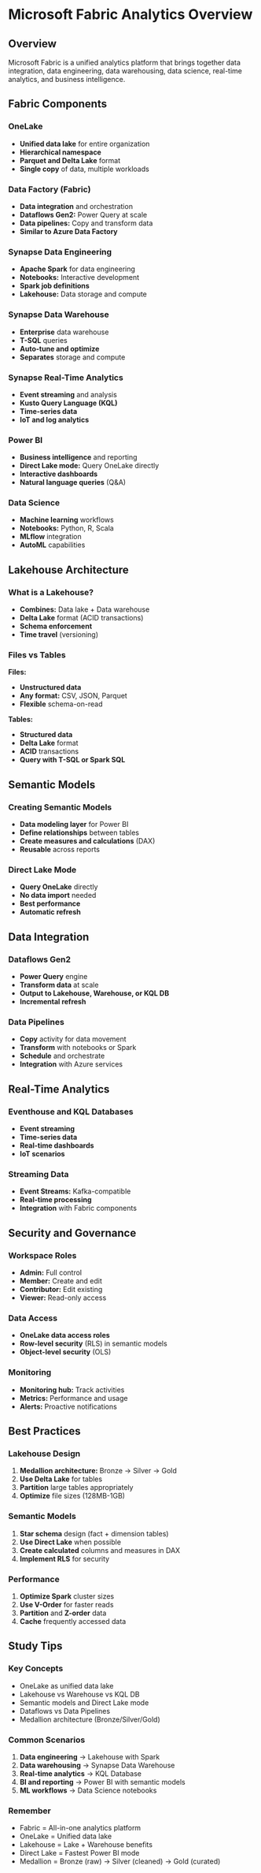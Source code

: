 # Microsoft Fabric Analytics Overview

## Overview
Microsoft Fabric is a unified analytics platform that brings together data integration, data engineering, data warehousing, data science, real-time analytics, and business intelligence.

## Fabric Components

### OneLake
- **Unified data lake** for entire organization
- **Hierarchical namespace**
- **Parquet and Delta Lake** format
- **Single copy** of data, multiple workloads

### Data Factory (Fabric)
- **Data integration** and orchestration
- **Dataflows Gen2:** Power Query at scale
- **Data pipelines:** Copy and transform data
- **Similar to Azure Data Factory**

### Synapse Data Engineering
- **Apache Spark** for data engineering
- **Notebooks:** Interactive development
- **Spark job definitions**
- **Lakehouse:** Data storage and compute

### Synapse Data Warehouse
- **Enterprise** data warehouse
- **T-SQL** queries
- **Auto-tune and optimize**
- **Separates** storage and compute

### Synapse Real-Time Analytics
- **Event streaming** and analysis
- **Kusto Query Language (KQL)**
- **Time-series data**
- **IoT and log analytics**

### Power BI
- **Business intelligence** and reporting
- **Direct Lake mode:** Query OneLake directly
- **Interactive dashboards**
- **Natural language queries** (Q&A)

### Data Science
- **Machine learning** workflows
- **Notebooks:** Python, R, Scala
- **MLflow** integration
- **AutoML** capabilities

## Lakehouse Architecture

### What is a Lakehouse?
- **Combines:** Data lake + Data warehouse
- **Delta Lake** format (ACID transactions)
- **Schema enforcement**
- **Time travel** (versioning)

### Files vs Tables
**Files:**
- **Unstructured data**
- **Any format:** CSV, JSON, Parquet
- **Flexible** schema-on-read

**Tables:**
- **Structured data**
- **Delta Lake** format
- **ACID** transactions
- **Query with T-SQL or Spark SQL**

## Semantic Models

### Creating Semantic Models
- **Data modeling layer** for Power BI
- **Define relationships** between tables
- **Create measures and calculations** (DAX)
- **Reusable** across reports

### Direct Lake Mode
- **Query OneLake** directly
- **No data import** needed
- **Best performance**
- **Automatic refresh**

## Data Integration

### Dataflows Gen2
- **Power Query** engine
- **Transform data** at scale
- **Output to Lakehouse, Warehouse, or KQL DB**
- **Incremental refresh**

### Data Pipelines
- **Copy** activity for data movement
- **Transform** with notebooks or Spark
- **Schedule** and orchestrate
- **Integration** with Azure services

## Real-Time Analytics

### Eventhouse and KQL Databases
- **Event streaming**
- **Time-series data**
- **Real-time dashboards**
- **IoT scenarios**

### Streaming Data
- **Event Streams:** Kafka-compatible
- **Real-time processing**
- **Integration** with Fabric components

## Security and Governance

### Workspace Roles
- **Admin:** Full control
- **Member:** Create and edit
- **Contributor:** Edit existing
- **Viewer:** Read-only access

### Data Access
- **OneLake data access roles**
- **Row-level security** (RLS) in semantic models
- **Object-level security** (OLS)

### Monitoring
- **Monitoring hub:** Track activities
- **Metrics:** Performance and usage
- **Alerts:** Proactive notifications

## Best Practices

### Lakehouse Design
1. **Medallion architecture:** Bronze → Silver → Gold
2. **Use Delta Lake** for tables
3. **Partition** large tables appropriately
4. **Optimize** file sizes (128MB-1GB)

### Semantic Models
1. **Star schema** design (fact + dimension tables)
2. **Use Direct Lake** when possible
3. **Create calculated** columns and measures in DAX
4. **Implement RLS** for security

### Performance
1. **Optimize Spark** cluster sizes
2. **Use V-Order** for faster reads
3. **Partition** and **Z-order** data
4. **Cache** frequently accessed data

## Study Tips

### Key Concepts
- OneLake as unified data lake
- Lakehouse vs Warehouse vs KQL DB
- Semantic models and Direct Lake mode
- Dataflows vs Data Pipelines
- Medallion architecture (Bronze/Silver/Gold)

### Common Scenarios
1. **Data engineering** → Lakehouse with Spark
2. **Data warehousing** → Synapse Data Warehouse
3. **Real-time analytics** → KQL Database
4. **BI and reporting** → Power BI with semantic models
5. **ML workflows** → Data Science notebooks

### Remember
- Fabric = All-in-one analytics platform
- OneLake = Unified data lake
- Lakehouse = Lake + Warehouse benefits
- Direct Lake = Fastest Power BI mode
- Medallion = Bronze (raw) → Silver (cleaned) → Gold (curated)
